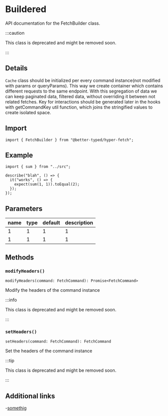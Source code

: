 # Buildered

<p style={{color: "var(--ifm-footer-link-color)"}}>API documentation for the FetchBuilder class.</p>

:::caution

This class is deprecated and might be removed soon.

:::

## Details

`Cache` class should be initialized per every command instance(not modified with params or queryParams). This way we
create container which contains different requests to the same endpoint. With this segregation of data we can keep
paginated data, filtered data, without overriding it between not related fetches. Key for interactions should be
generated later in the hooks with getCommandKey util function, which joins the stringified values to create isolated
space.

## Import

```tsx
import { FetchBuilder } from "@better-typed/hyper-fetch";
```

## Example

```tsx
import { sum } from "../src";

describe("blah", () => {
  it("works", () => {
    expect(sum(1, 1)).toEqual(2);
  });
});
```

## Parameters

| name | type | default | description |
| ---- | ---- | ------- | ----------- |
| 1    | 1    | 1       | 1           |
| 1    | 1    | 1       | 1           |

## Methods

### `modifyHeaders()`

```tsx
modifyHeaders(command: FetchCommand): Promise<FetchCommand>
```

Modify the headers of the command instance

:::info

This class is deprecated and might be removed soon.

:::

### `setHeaders()`

```tsx
setHeaders(command: FetchCommand): FetchCommand
```

Set the headers of the command instance

:::tip

This class is deprecated and might be removed soon.

:::

## Additional links

-[somethig](something)
